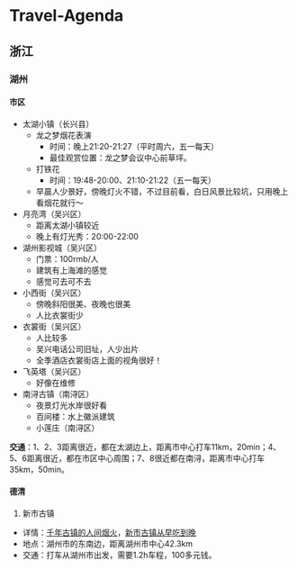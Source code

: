 # Travel-Agenda

## 浙江

### 湖州

#### 市区
- 太湖小镇（长兴县）
    - 龙之梦烟花表演
        - 时间：晚上21:20-21:27（平时周六，五一每天）
        - 最佳观赏位置：龙之梦会议中心前草坪。
    - 打铁花
        - 时间：19:48-20:00、21:10-21:22（五一每天）
    - 早晨人少景好，傍晚灯火不错，不过目前看，白日风景比较坑，只用晚上看烟花就行～
- 月亮湾（吴兴区）
    - 距离太湖小镇较近
    - 晚上有灯光秀：20:00-22:00
- 湖州影视城（吴兴区）
    - 门票：100rmb/人
    - 建筑有上海滩的感觉
    - 感觉可去可不去
- 小西街（吴兴区）
    - 傍晚斜阳很美、夜晚也很美
    - 人比衣裳街少
- 衣裳街（吴兴区）
    - 人比较多
    - 吴兴电话公司旧址，人少出片
    - 全季酒店衣裳街店上面的视角很好！
- 飞英塔（吴兴区）
    - 好像在维修
- 南浔古镇（南浔区）
    - 夜景灯光水岸很好看
    - 百间楼：水上徽派建筑
    - 小莲庄（南浔区）

**交通**：1、2、3距离很近，都在太湖边上，距离市中心打车11km，20min；4、5、6距离很近，都在市区中心周围；7、8很近都在南浔，距离市中心打车35km，50min。


#### 德清

1. 新市古镇
- 详情：[千年古镇的人间烟火](https://www.xiaohongshu.com/explore/653250f7000000002402f218)，[新市古镇从早吃到晚](https://www.xiaohongshu.com/explore/6456f6700000000011013a1f)
- 地点：湖州市的东南边，距离湖州市中心42.3km
- 交通：打车从湖州市出发，需要1.2h车程，100多元钱。